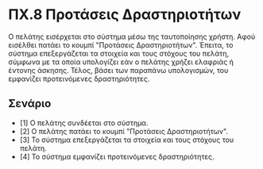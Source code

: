 # ΠΧ.8 Προτάσεις Δραστηριοτήτων
Ο πελάτης εισέρχεται στο σύστημα μέσω της ταυτοποίησης χρήστη.
Αφού εισέλθει πατάει το κουμπί "Προτάσεις Δραστηριοτήτων".
Έπειτα, το σύστημα επεξεργάζεται τα στοιχεία και τους στόχους του πελάτη, σύμφωνα με τα οποία υπολογίζει εάν ο πελάτης χρήζει ελαφριάς ή έντονης άσκησης.
Τέλος, βάσει των παραπάνω υπολογισμών, του εμφανίζει προτεινόμενες δραστηριότητες.
## Σενάριο
* [1] O πελάτης συνδέεται στο σύστημα.
* [2] O πελάτης πατάει τo κουμπί "Προτάσεις Δραστηριοτήτων".
* [3] Το σύστημα επεξεργάζεται τα στοιχεία και τους στόχους του πελάτη.
* [4] Το σύστημα εμφανίζει προτεινόμενες δραστηριότητες.
